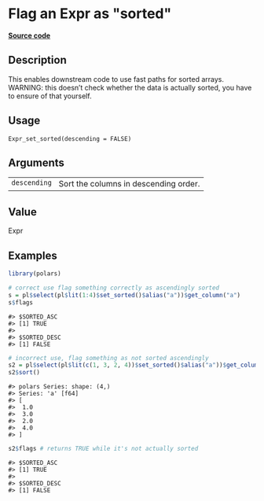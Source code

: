 
# Flag an Expr as "sorted"

[**Source code**](https://github.com/pola-rs/r-polars/tree/main/R/expr__expr.R#L3286)

## Description

This enables downstream code to use fast paths for sorted arrays.
WARNING: this doesn’t check whether the data is actually sorted, you
have to ensure of that yourself.

## Usage

<pre><code class='language-R'>Expr_set_sorted(descending = FALSE)
</code></pre>

## Arguments

<table>
<tr>
<td style="white-space: nowrap; font-family: monospace; vertical-align: top">
<code id="Expr_set_sorted_:_descending">descending</code>
</td>
<td>
Sort the columns in descending order.
</td>
</tr>
</table>

## Value

Expr

## Examples

``` r
library(polars)

# correct use flag something correctly as ascendingly sorted
s = pl$select(pl$lit(1:4)$set_sorted()$alias("a"))$get_column("a")
s$flags
```

    #> $SORTED_ASC
    #> [1] TRUE
    #> 
    #> $SORTED_DESC
    #> [1] FALSE

``` r
# incorrect use, flag something as not sorted ascendingly
s2 = pl$select(pl$lit(c(1, 3, 2, 4))$set_sorted()$alias("a"))$get_column("a")
s2$sort()
```

    #> polars Series: shape: (4,)
    #> Series: 'a' [f64]
    #> [
    #>  1.0
    #>  3.0
    #>  2.0
    #>  4.0
    #> ]

``` r
s2$flags # returns TRUE while it's not actually sorted
```

    #> $SORTED_ASC
    #> [1] TRUE
    #> 
    #> $SORTED_DESC
    #> [1] FALSE
